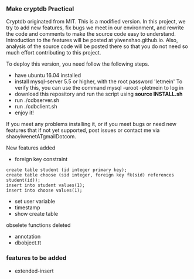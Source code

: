 ### Make cryptdb Practical

Cryptdb originated from MIT. This is a modified version. In this project, we try to add new features, fix bugs we meet in our environment, and rewrite the code and comments to make the source code easy to understand. Introduction to the features will be posted at yiwenshao.github.io. Also, analysis of the source code will be posted there so that you do not need so much effort contributing to this project.

To deploy this version, you need follow the following steps.

+ have ubuntu 16.04 installed
+ install mysql-server 5.5 or higher, with the root password 'letmein'
	To verify this, you can use the command mysql -uroot -pletmein to log in
+ download this repository and run the script using  **source INSTALL.sh**
+ run ./cdbserver.sh
+ run ./cdbclient.sh 
+ enjoy it!



If you meet any problems installing it, or if you meet bugs or need new features that if not yet supported, post issues or contact me via shaoyiwenetATgmailDotcom.



New features added

+ foreign key constraint

```
create table student (id integer primary key);
create table choose (sid integer, foreign key fk(sid) references student(id));
insert into student values(1);
insert into choose values(1);

```

+ set user variable
+ timestamp
+ show create table


obselete functions deleted

+ annotation
+ dbobject.tt



### features to be added

+ extended-insert

